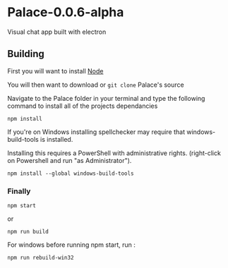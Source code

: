 # Palace-0.0.6-alpha
Visual chat app built with electron

## Building

First you will want to install [Node](https://nodejs.org/en/)

You will then want to download or `git clone` Palace's source

Navigate to the Palace folder in your terminal and type the following command to install all of the projects dependancies
```
npm install
```
If you're on Windows installing spellchecker may require that windows-build-tools is installed.

Installing this requires a PowerShell with administrative rights. (right-click on Powershell and run "as Administrator").
```
npm install --global windows-build-tools
```

### Finally
```
npm start
```
or
```
npm run build
```

For windows before running npm start, run :
```
npm run rebuild-win32
```
